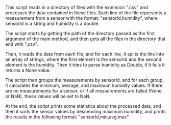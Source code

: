 This script reads in a directory of files with the extension ".csv" and processes the data contained in these files.
Each line of the file represents a measurement from a sensor with the format: "sensorId,humidity", where sensorId is a string and humidity is a double.

The script starts by getting the path of the directory passed as the first argument of the main method, and then gets all the files in the directory that end with ".csv".

Then, it reads the data from each file, and for each line, it splits the line into an array of strings, where the first element is the sensorId and the second element is the humidity. Then it tries to parse humidity as Double, if it fails it returns a None value.

The script then groups the measurements by sensorId, and for each group, it calculates the minimum, average, and maximum humidity values. If there are no measurements for a sensor, or if all measurements are failed (None or NaN), these values will be set to NaN.

At the end, the script prints some statistics about the processed data, and then it sorts the sensor values by descending maximum humidity, and prints the results in the following format: "sensorId,min,avg,max"

